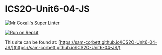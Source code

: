 # ICS2O-Unit6-04-JS

[![Mr Coxall's Super Linter](https://github.com/sam-corbett/ICS2O-Unit6-04-JS/workflows/Mr%20Coxall's%20Super%20Linter/badge.svg)](https://github.com/sam-corbett/ICS2O-Unit6-04-JS/actions)

[![Run on Repl.it](https://repl.it/badge/github/sam-corbett/ICS2O-Unit6-04-JS)](https://repl.it/github/sam-corbett/ICS2O-Unit6-04-JS)

This site can be found at: [https://sam-corbett.github.io/ICS2O-Unit6-04-JS/](https://sam-corbett.github.io/ICS2O-Unit6-04-JS/)
